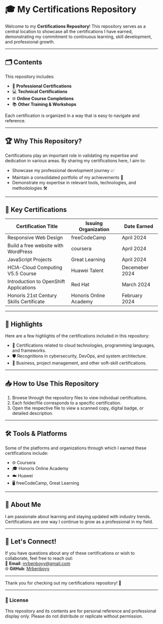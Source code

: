 # 🎓 My Certifications Repository  

Welcome to my **Certifications Repository**! This repository serves as a central location to showcase all the certifications I have earned, demonstrating my commitment to continuous learning, skill development, and professional growth.  

---

## 🗂️ Contents  

This repository includes:  
- 📄 **Professional Certifications**  
- 💻 **Technical Certifications**  
- 🌐 **Online Course Completions**  
- 📚 **Other Training & Workshops**  

Each certification is organized in a way that is easy to navigate and reference.  

---

## 🏆 Why This Repository?  

Certifications play an important role in validating my expertise and dedication in various areas. By sharing my certifications here, I aim to:  
- Showcase my professional development journey 📈  
- Maintain a consolidated portfolio of my achievements 🎯  
- Demonstrate my expertise in relevant tools, technologies, and methodologies 🛠️  

---

## 🔖 Key Certifications  

| **Certification Title**                | **Issuing Organization** | **Date Earned**    |  
|----------------------------------------|--------------------------|--------------------|  
| Responsive Web Design                  | freeCodeCamp             | April   2024       |  
| Build a free website with WordPress    | coursera                 | April 2024         |  
| JavaScript Projects                    | Great Learning           | April 2024         |  
| HCIA-Cloud Computing V5.5 Course       | Huawei Talent            | Decemeber 2024     |  
| Introduction to OpenShift Applications | Red Hat                  | March 2024         | 
| Honoris 21st Century Skills Certificate| Honoris Online Academy   | February 2024      | 


---

## 🌟 Highlights  

Here are a few highlights of the certifications included in this repository:  
- 🚀 Certifications related to cloud technologies, programming languages, and frameworks.  
- 🛡️ Recognitions in cybersecurity, DevOps, and system architecture.  
- 💼 Business, project management, and other soft-skill certifications.  

---

## 📥 How to Use This Repository  

1. Browse through the repository files to view individual certifications.  
2. Each folder/file corresponds to a specific certification.  
3. Open the respective file to view a scanned copy, digital badge, or detailed description.  

---

## 🛠️ Tools & Platforms  

Some of the platforms and organizations through which I earned these certifications include:  
- 🌐 Coursera  
- 🎓 Honoris Online Academy  
- ☁️ Huawei  
- 🖥️ freeCodeCamp, Great Learning  



---

## 👤 About Me  

I am passionate about learning and staying updated with industry trends. Certifications are one way I continue to grow as a professional in my field.  

---

## 🤝 Let's Connect!  

If you have questions about any of these certifications or wish to collaborate, feel free to reach out:  
📧 **Email**: [mrbenboyy@gmail.com](mailto:mrbenboyy@gmail.com)  
🌐 **GitHub**: [Mrbenboyy](https://github.com/mrbenboyy)  

---

Thank you for checking out my certifications repository! 🏅  

---

### 📜 License  

This repository and its contents are for personal reference and professional display only. Please do not distribute or replicate without permission.  
